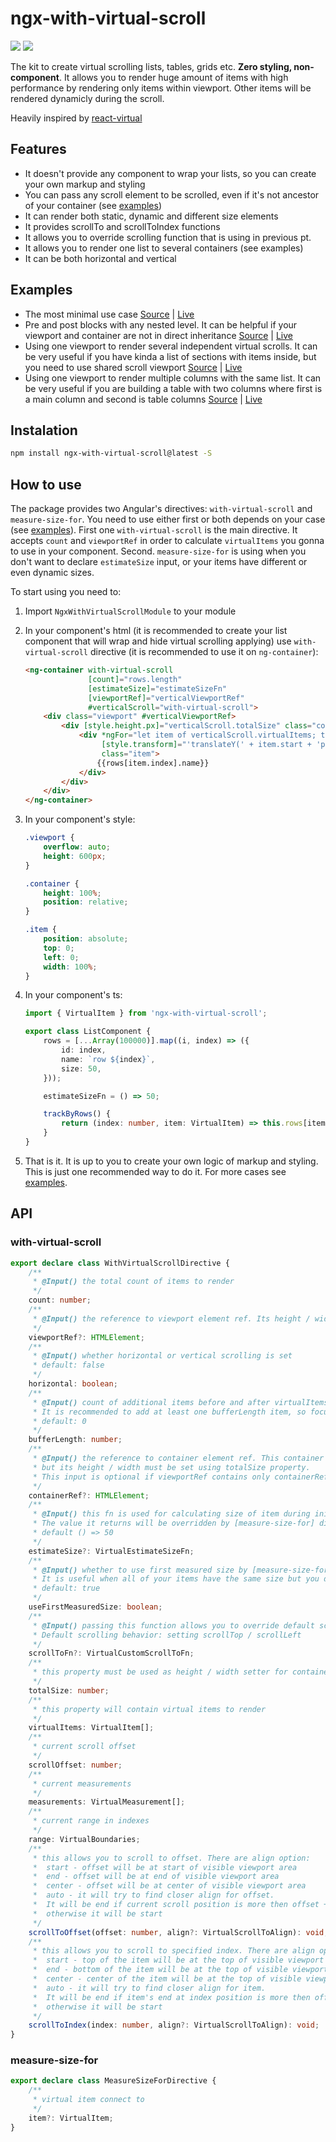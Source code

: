 # ngx-with-virtual-scroll

[<img src="https://img.shields.io/badge/npm-1.0.0-brightgreen">](https://www.npmjs.com/package/ngx-with-virtual-scroll) [<img src="https://img.shields.io/badge/minzipped-2.6kb-informational">](https://bundlephobia.com/result?p=ngx-with-virtual-scroll)

The kit to create virtual scrolling lists, tables, grids etc. **Zero styling, non-component**. It allows you to render huge amount of items with high performance by rendering only items within viewport. Other items will be rendered dynamicly   during the scroll. 

Heavily inspired by [react-virtual](https://github.com/tannerlinsley/react-virtual)

## Features

- It doesn't provide any component to wrap your lists, so you can create your own markup and styling
- You can pass any scroll element to be scrolled, even if it's not ancestor of your container (see [examples](https://github.com/egorgrushin/ngx-with-virtual-scroll/tree/master/README.md#examples))
- It can render both static, dynamic and different size elements
- It provides scrollTo and scrollToIndex functions
- It allows you to override scrolling function that is using in previous pt.
- It allows you to render one list to several containers (see examples)
- It can be both horizontal and vertical

## Examples

- The most minimal use case [Source](https://github.com/egorgrushin/ngx-with-virtual-scroll/tree/master/examples/src/app/minimal) | [Live](https://codesandbox.io/s/github/egorgrushin/ngx-with-virtual-scroll/tree/master/examples?initialpath=/minimal&file=/src/app/minimal/minimal.component.html)
- Pre and post blocks with any nested level. It can be helpful if your viewport and container are not in direct inheritance [Source](https://github.com/egorgrushin/ngx-with-virtual-scroll/tree/master/examples/src/app/blocks) | [Live](https://codesandbox.io/s/github/egorgrushin/ngx-with-virtual-scroll/tree/master/examples?initialpath=/blocks&file=/src/app/blocks/blocks.component.html)
- Using one viewport to render several independent virtual scrolls. It can be very useful if you have kinda a list of sections with items inside, but you need to use shared scroll viewport [Source](https://github.com/egorgrushin/ngx-with-virtual-scroll/tree/readme/examples/src/app/one-viewport-several-scrolls) | [Live](https://codesandbox.io/s/github/egorgrushin/ngx-with-virtual-scroll/tree/master/examples?initialpath=/one-viewport-several-scrolls&file=/src/app/one-viewport-several-scrolls/one-viewport-several-scrolls.component.html)
- Using one viewport to render multiple columns with the same list. It can be very useful if you are building a table with two columns where first is a main column and second is table columns [Source](https://github.com/egorgrushin/ngx-with-virtual-scroll/tree/readme/examples/src/app/multi-columns) | [Live](https://codesandbox.io/s/github/egorgrushin/ngx-with-virtual-scroll/tree/master/examples?initialpath=/multi-columns&file=/src/app/multi-columns/multi-columns.component.html)


## Instalation

```bash
npm install ngx-with-virtual-scroll@latest -S
```

## How to use

The package provides two Angular's directives: `with-virtual-scroll` and `measure-size-for`. You need to use either first or both depends on your case (see [examples](https://github.com/egorgrushin/ngx-with-virtual-scroll/tree/master/README.md#examples)). First one `with-virtual-scroll` is the main directive. It accepts `count` and `viewportRef` in order to calculate `virtualItems` you gonna to use in your component. Second. `measure-size-for` is using when you don't want to declare `estimateSize` input, or your items have different or even dynamic sizes.

To start using you need to:

1. Import `NgxWithVirtualScrollModule` to your module

2. In your component's html (it is recommended to create your list component that will wrap and hide virtual scrolling applying) use `with-virtual-scroll` directive (it is recommended to use it on `ng-container`):

   ```html
   <ng-container with-virtual-scroll
                 [count]="rows.length"
                 [estimateSize]="estimateSizeFn"
                 [viewportRef]="verticalViewportRef"
                 #verticalScroll="with-virtual-scroll">
       <div class="viewport" #verticalViewportRef>
           <div [style.height.px]="verticalScroll.totalSize" class="container">
               <div *ngFor="let item of verticalScroll.virtualItems; trackBy: trackByRows()"
                    [style.transform]="'translateY(' + item.start + 'px)'"
                    class="item">
                   {{rows[item.index].name}}
               </div>
           </div>
       </div>
   </ng-container>
   ```

3. In your component's style:

   ```css
   .viewport {
       overflow: auto;
       height: 600px;
   }
   
   .container {
       height: 100%;
       position: relative;
   }
   
   .item {
       position: absolute;
       top: 0;
       left: 0;
       width: 100%;
   }
   ```

4. In your component's ts:

   ```typescript
   import { VirtualItem } from 'ngx-with-virtual-scroll';
   
   export class ListComponent {
       rows = [...Array(100000)].map((i, index) => ({
           id: index,
           name: `row ${index}`,
           size: 50,
       }));
   
       estimateSizeFn = () => 50;
   
       trackByRows() {
           return (index: number, item: VirtualItem) => this.rows[item.index].id;
       }
   }
   ```

5. That is it. It is up to you to create your own logic of markup and styling. This is just one recommended way to do it. For more cases see [examples](https://github.com/egorgrushin/ngx-with-virtual-scroll/tree/master/README.md#examples).

## API

### with-virtual-scroll

```typescript
export declare class WithVirtualScrollDirective {
    /**
     * @Input() the total count of items to render
     */
    count: number;
    /**
     * @Input() the reference to viewport element ref. Its height / width will be used as items limiter
     */
    viewportRef?: HTMLElement;
    /**
     * @Input() whether horizontal or vertical scrolling is set
     * default: false
     */
    horizontal: boolean;
    /**
     * @Input() count of additional items before and after virtualItems.
     * It is recommended to add at least one bufferLength item, so focus will work
     * default: 0
     */
    bufferLength: number;
    /**
     * @Input() the reference to container element ref. This container should contain visible items,
     * but its height / width must be set using totalSize property.
     * This input is optional if viewportRef contains only containerRef, otherwise it must be set.
     */
    containerRef?: HTMLElement;
    /**
     * @Input() this fn is used for calculating size of item during initial measuring.
     * The value it returns will be overridden by [measure-size-for] directive if it is set
     * default () => 50
     */
    estimateSize?: VirtualEstimateSizeFn;
    /**
     * @Input() whether to use first measured size by [measure-size-for] directive as a size for all items.
     * It is useful when all of your items have the same size but you don't want to set it using estimateSize input.
     * default: true
     */
    useFirstMeasuredSize: boolean;
    /**
     * @Input() passing this function allows you to override default scrolling behavior.
     * Default scrolling behavior: setting scrollTop / scrollLeft
     */
    scrollToFn?: VirtualCustomScrollToFn;
    /**
     * this property must be used as height / width setter for containerRef
     */
    totalSize: number;
    /**
     * this property will contain virtual items to render
     */
    virtualItems: VirtualItem[];
    /**
     * current scroll offset
     */
    scrollOffset: number;
    /**
     * current measurements
     */
    measurements: VirtualMeasurement[];
    /**
     * current range in indexes
     */
    range: VirtualBoundaries;
    /**
     * this allows you to scroll to offset. There are align option:
     *  start - offset will be at start of visible viewport area
     *  end - offset will be at end of visible viewport area
     *  center - offset will be at center of visible viewport area
     *  auto - it will try to find closer align for offset.
     *  It will be end if current scroll position is more then offset + viewport size,
     *  otherwise it will be start
     */
    scrollToOffset(offset: number, align?: VirtualScrollToAlign): void;
    /**
     * this allows you to scroll to specified index. There are align option:
     *  start - top of the item will be at the top of visible viewport area
     *  end - bottom of the item will be at the top of visible viewport area
     *  center - center of the item will be at the top of visible viewport area
     *  auto - it will try to find closer align for item.
     *  It will be end if item's end at index position is more then offset + viewport size,
     *  otherwise it will be start
     */
    scrollToIndex(index: number, align?: VirtualScrollToAlign): void;
}
```

### measure-size-for

```typescript
export declare class MeasureSizeForDirective {
    /**
     * virtual item connect to
     */
    item?: VirtualItem;
}
```

